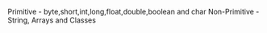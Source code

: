 Primitive - byte,short,int,long,float,double,boolean and char
Non-Primitive - String, Arrays and Classes